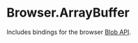 # Browser.ArrayBuffer

Includes bindings for the browser [Blob API](https://developer.mozilla.org/en-US/docs/Web/API/Blob).